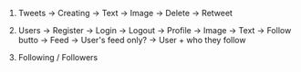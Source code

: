 1. Tweets
    -> Creating
        -> Text
        -> Image
    -> Delete
    -> Retweet

2. Users
    -> Register
    -> Login
    -> Logout
    -> Profile
        -> Image
        -> Text
        -> Follow butto
    -> Feed
        -> User's feed only?
        -> User + who they follow


3. Following / Followers

